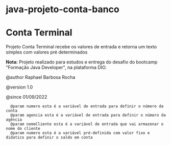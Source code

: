 # java-projeto-conta-banco
<h1>Conta Terminal</h1>
      Projeto Conta Terminal recebe os valores de entrada e retorna um texto simples com valores pré determinados
      <p>
      <b>Nota:</b> Projeto realizado para estudos e entrega do desafio do bootcamp "Formação Java Developer", 
      na plataforma DIO.
       <p>
       @author Raphael Barbosa Rocha
       <p>@version 1.0
       <p>@since 01/09/2022
      
      @param numero esta é a variável de entrada para definir o número da conta
      @param agencia esta é a variável de entrada para definir o número da agência
      @param nomeCliente esta é a variável de entrada que vai armazenar o nome do cliente
      @param numero esta é a variável pré-definida com valor fixo e didatico para definir o saldo em conta
